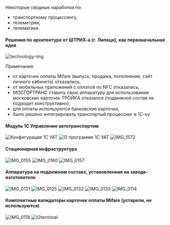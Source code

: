 Некоторые сводные наработки по:
 - транспортному процессингу,
 - телеметрии,
 - телематике.

#### Решения по архитектуре от ШТРИХ-а (г. Липецк), как первоначальная идея

![technology-img](https://user-images.githubusercontent.com/104857185/172546474-4b6a6cce-29dd-4a90-937f-386ed18cbe10.jpg)

Примечания:
 - от карточек оплаты Mifare (выпуск, продажа, пополнение, сайт личного кабинета) отказались,
 - от мобильных приложений с оплатой по NFC отказались,
 - МОСГОРТРАНС ставить свою аппаратуру для использования московских карточек ТРОЙКА отказался (подвижной состав не подходит конструктивно),
 - для оплаты используются банковские карточки,
 - было решено интегрировать транспортый процессинг в 1С-ку

#### Модуль 1С Управление автотранспортом

![Конфигурация 1С УАТ](https://user-images.githubusercontent.com/104857185/172542194-c454edb8-ddf0-410b-b524-19d2ab66e930.png)
![О программе 1С УАТ](https://user-images.githubusercontent.com/104857185/172542236-d6473e4c-9c65-4a19-a16f-372bc0189e6d.png)
![IMG_1572](https://user-images.githubusercontent.com/104857185/172545961-0ede0981-c92b-4f3d-a0fb-4374296ae6a3.JPG)

#### Стационарная инфраструктура

![IMG_0155](https://user-images.githubusercontent.com/104857185/172545133-fd3a3e17-4079-41a6-86d3-c601f287c18a.JPG)
![IMG_0160](https://user-images.githubusercontent.com/104857185/172545239-11f2ea11-17f5-4328-961b-c817a391e729.JPG)
![IMG_0157](https://user-images.githubusercontent.com/104857185/172545366-9a90af3f-70fb-40cc-ab6d-01a2b921d11f.JPG)

#### Аппаратура на подвижном составе, установленная на заводе-изготовителе

![IMG_0121](https://user-images.githubusercontent.com/104857185/172542887-b606db2a-fe9b-476b-8e59-d4cb2f5945d2.JPG)
![IMG_0125](https://user-images.githubusercontent.com/104857185/172542972-b41f15d2-adf6-49a8-9fe1-611bfa598c22.JPG)
![IMG_0132](https://user-images.githubusercontent.com/104857185/172543172-1f6fa402-7b39-41ad-ad35-ea6e2f4c19b6.JPG)
![IMG_0133](https://user-images.githubusercontent.com/104857185/172543245-691fb4d2-2cf4-4d89-8a80-f189a99ba76f.JPG)
![IMG_0114](https://user-images.githubusercontent.com/104857185/172543738-67eb68cf-a6b0-43a4-9515-3e8ac5c14274.JPG)

#### Комплектные валидаторы карточек оплаты Mifare (устарели, не используются)

![IMG_0118](https://user-images.githubusercontent.com/104857185/172543807-2be62c64-94b4-4795-bfba-96b7aefa5959.JPG)
![t2terminal](https://user-images.githubusercontent.com/104857185/172542157-adc4008d-4b3f-42e5-a4bb-022dee5a6c7a.jpg)
